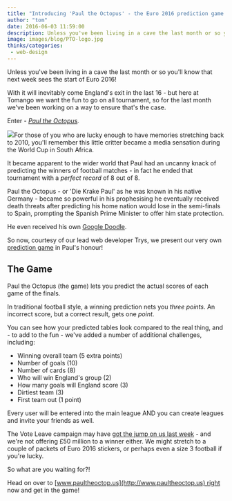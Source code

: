 ```yaml
---
title: "Introducing 'Paul the Octopus' - the Euro 2016 prediction game from Tomango"
author: "tom"
date: 2016-06-03 11:59:00
description: Unless you've been living in a cave the last month or so you'll know that next week sees the start of Euro 2016! With it will inevitably come England's exit in the last 16 - but here at Tomango we want the fun to go on all tournament, so for the last month we've been working on a way to ensure that that's the case.
image: images/blog/PTO-logo.jpg
thinks/categories: 
 - web-design
---
```


Unless you've been living in a cave the last month or so you'll know that next week sees the start of Euro 2016!

With it will inevitably come England's exit in the last 16 - but here at Tomango we want the fun to go on all tournament, so for the last month we've been working on a way to ensure that's the case.

Enter - *[Paul the Octopus](http://www.paultheoctop.us).*

![](images/blog/PTO-logo.jpg)For those of you who are lucky enough to have memories stretching back to 2010, you'll remember this little critter became a media sensation during the World Cup in South Africa.

It became apparent to the wider world that Paul had an uncanny knack of predicting the winners of football matches - in fact he ended that tournament with a *perfect record* of 8 out of 8.

Paul the Octopus - or 'Die Krake Paul' as he was known in his native Germany - became so powerful in his prophesising he eventually received death threats after predicting his home nation would lose in the semi-finals to Spain, prompting the Spanish Prime Minister to offer him state protection.

He even received his own [Google Doodle](http://www.google.com/doodles/world-cup-2014-14).

So now, courtesy of our lead web developer Trys, we present our very own [prediction game](http://www.paultheoctop.us) in Paul's honour!

## The Game

Paul the Octopus (the game) lets you predict the actual scores of each game of the finals.

In traditional football style, a winning prediction nets you *three points*. An incorrect score, but a correct result, gets one *point*.

You can see how your predicted tables look compared to the real thing, and - to add to the fun - we've added a number of additional challenges, including:

- Winning overall team (5 extra points)
- Number of goals (10)
- Number of cards (8)
- Who will win England's group (2)
- How many goals will England score (3)
- Dirtiest team (3)
- First team out (1 point)


Every user will be entered into the main league AND you can create leagues and invite your friends as well.

The Vote Leave campaign may have [got the jump on us last week](https://50million.uk/) - and we're not offering £50 million to a winner either. We might stretch to a couple of packets of Euro 2016 stickers, or perhaps even a size 3 football if you're lucky.

So what are you waiting for?!

Head on over to [www.paultheoctop.us](http://www.paultheoctop.us) right now and get in the game!


